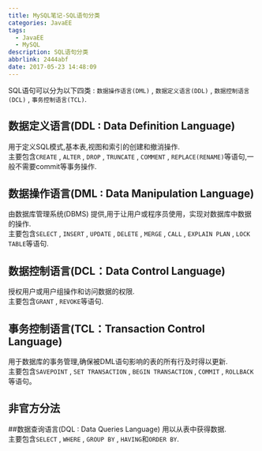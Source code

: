 ```yaml
---
title: MySQL笔记-SQL语句分类
categories: JavaEE
tags:
  - JavaEE
  - MySQL
description: SQL语句分类
abbrlink: 2444abf
date: 2017-05-23 14:48:09
---
```


SQL语句可以分为以下四类 : `数据操作语言(DML)` , `数据定义语言(DDL)` , `数据控制语言(DCL)` , `事务控制语言(TCL)`.

## 数据定义语言(DDL : Data Definition Language)
用于定义SQL模式,基本表,视图和索引的创建和撤消操作.<br/>
主要包含`CREATE` , `ALTER` , `DROP` , `TRUNCATE` , `COMMENT` , `REPLACE(RENAME)`等语句,一般不需要commit等事务操作.

## 数据操作语言(DML : Data Manipulation Language)
由数据库管理系统(DBMS) 提供,用于让用户或程序员使用，实现对数据库中数据的操作.<br/> 
主要包含`SELECT` , `INSERT` , `UPDATE` , `DELETE` , `MERGE` , `CALL` , `EXPLAIN PLAN` , `LOCK TABLE`等语句.

## 数据控制语言(DCL：Data Control Language)
授权用户或用户组操作和访问数据的权限.<br/>
主要包含`GRANT` , `REVOKE`等语句.

## 事务控制语言(TCL：Transaction Control Language)
用于数据库的事务管理,确保被DML语句影响的表的所有行及时得以更新.<br/>
主要包含`SAVEPOINT` , `SET TRANSACTION` , `BEGIN TRANSACTION` , `COMMIT` , `ROLLBACK`等语句。

## 非官方分法
##数据查询语言(DQL : Data Queries Language)
用以从表中获得数据.<br/>
主要包含`SELECT` , `WHERE` , `GROUP BY` , `HAVING`和`ORDER BY`.

